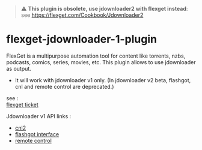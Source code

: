 > :warning: **This plugin is obsolete, use jdownloader2 with flexget instead**: see https://flexget.com/Cookbook/Jdownloader2




# flexget-jdownloader-1-plugin 

FlexGet is a multipurpose automation tool for content like torrents, nzbs, podcasts, comics, series, movies, etc.
This plugin allows to use jdownloader as output.

*  It will work with jdownloader v1 only. (In jdownloader v2 beta, flashgot, cnl and remote control are deprecated.)

see :  
[flexget ticket](http://flexget.com/ticket/1435)

Jdownloader v1 API links :  
*  [cnl2](http://jdownloader.org/knowledge/wiki/glossary/cnl2)  
*  [flashgot interface](https://support.jdownloader.org/index.php?/Knowledgebase/Article/View/25/0/flashgot-interface)  
*  [remote control](http://jdownloader.org/knowledge/wiki/addons/list/remotecontrol)  
